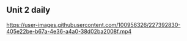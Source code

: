 ## Unit 2 daily

https://user-images.githubusercontent.com/100956326/227392830-405e22be-b67a-4e36-a4a0-38d02ba2008f.mp4


